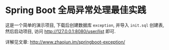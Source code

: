 # Spring Boot 全局异常处理最佳实践

这是一个简单的演示项目, 下载后创建数据库 `exception`, 并导入 `init.sql` 创建表, 然后启动项目, 访问 http://127.0.0.1:8080/user/list 即可.

详解见文章: http://www.zhaojun.im/springboot-exception/
